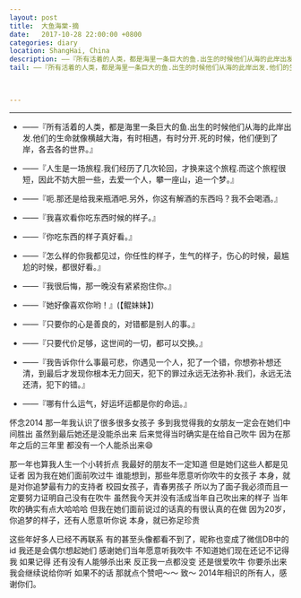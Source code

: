 ```yaml
---
layout: post
title:  大鱼海棠-摘
date:   2017-10-28 22:00:00 +0800
categories: diary
location: ShangHai, China
description: ——『所有活着的人类，都是海里一条巨大的鱼.出生的时候他们从海的此岸出发.他们的生命就像横越大海，有时相遇，有时分开.死的时候，他们便到了岸，各去各的世界。』
tail: ——『所有活着的人类，都是海里一条巨大的鱼.出生的时候他们从海的此岸出发.他们的生命就像横越大海，有时相遇，有时分开.死的时候，他们便到了岸，各去各的世界。』
      


---
```

---

* ——『所有活着的人类，都是海里一条巨大的鱼.出生的时候他们从海的此岸出发.他们的生命就像横越大海，有时相遇，有时分开.死的时候，他们便到了岸，各去各的世界。』
  
* ——『人生是一场旅程.我们经历了几次轮回，才换来这个旅程.而这个旅程很短，因此不妨大胆一些，去爱一个人，攀一座山，追一个梦。』
  
* ——『呃.那还是给我来瓶酒吧.另外，你这有解酒的东西吗？我不会喝酒。』

* ——『我喜欢看你吃东西时候的样子。』

* ——『你吃东西的样子真好看。』

* ——『怎么样的你我都见过，你任性的样子，生气的样子，伤心的时候，最尴尬的时候，都很好看。』

* ——『我很后悔，那一晚没有紧紧抱住你。』
  
* ——『她好像喜欢你哟！』(【鲲妹妹】)

* ——『只要你的心是善良的，对错都是别人的事。』
  
* ——『只要代价足够，这世间的一切，都可以交换。』
  
* ——『我告诉你什么事最可悲，你遇见一个人，犯了一个错，你想弥补想还清，到最后才发现你根本无力回天，犯下的罪过永远无法弥补.我们，永远无法还清，犯下的错。』
  
* ——『哪有什么运气，好运坏运都是你的命运。』



怀念2014
那一年我认识了很多很多女孩子
多到我觉得我的女朋友一定会在她们中间胜出
虽然到最后她还是没能杀出来
后来觉得当时确实是在给自己吹牛
因为在那年之后的三年里
都没有一个人能杀出来😄


那一年也算我人生一个小转折点
我最好的朋友不一定知道
但是她们这些人都是见证者
因为我在她们面前吹过牛
谁能想到，那些年愿意听你吹牛的女孩子
本身，就是对你追梦最有力的支持者
校园女孩子，青春男孩子
所以为了面子我必须而且一定要努力证明自己没有在吹牛
虽然我今天并没有活成当年自己吹出来的样子
当年吹的确实有点大哈哈哈
但我在她们面前说过的话真的有很认真的在做
因为20岁，你追梦的样子，还有人愿意听你说
本身，就已弥足珍贵


这些年好多人已经不再联系
有的甚至头像都看不到了，昵称也变成了微信DB中的id
我还是会偶尔想起她们
感谢她们当年愿意听我吹牛
不知道她们现在还记不记得我
如果记得
还有没有人能够杀出来
反正我一点都没变
还是很爱吹牛
你要杀出来我会继续说给你听
如果不的话
那就点个赞吧～～
致～
2014年相识的所有人，感谢你们。















